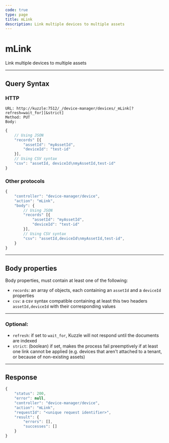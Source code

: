 ```yaml
---
code: true
type: page
title: mLink
description: Link multiple devices to multiple assets
---
```


# mLink

Link multiple devices to multiple assets

---

## Query Syntax

### HTTP

``` http
URL: http://kuzzle:7512/_/device-manager/devices/_mLink[?refresh=wait_for][&strict]
Method: PUT
Body:
```

``` js
{
    // Using JSON
    "records" [{
        "assetId": "myAssetId",
        "deviceId": "test-id"
    }],
    // Using CSV syntax
    "csv": "assetId, deviceId\nmyAssetId,test-id"
}
```

### Other protocols

``` js
{
    "controller": "device-manager/device",
    "action": "mLink",
    "body": {
        // Using JSON
        "records" [{
            "assetId": "myAssetId",
            "deviceId": "test-id"
        }],
        // Using CSV syntax
        "csv": "assetId,deviceId\nmyAssetId,test-id",
    }
}
```

---

## Body properties

Body properties, must contain at least one of the following:

- `records`: an array of objects, each containing an `assetId` and a `deviceId` properties
- `csv`: a csv syntax compatible containing at least this two headers `assetId,deviceId` with their corresponding values

---

### Optional:

* `refresh`: if set to `wait_for`, Kuzzle will not respond until the documents are indexed
* `strict`: (boolean) if set, makes the process fail preemptively if at least one link cannot be applied (e.g. devices that aren't attached to a tenant, or because of non-existing assets)

---

## Response

``` js
{
    "status": 200,
    "error": null,
    "controller": "device-manager/device",
    "action": "mLink",
    "requestId": "<unique request identifier>",
    "result": {
        "errors": [],
        "successes": []
    }
}
```
